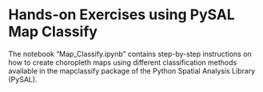 # Hands-on Exercises using PySAL Map Classify 

 The notebook “Map_Classify.ipynb” contains step-by-step instructions on how to create choropleth maps using different classification methods available in the mapclassify package of the Python Spatial Analysis Library (PySAL).
